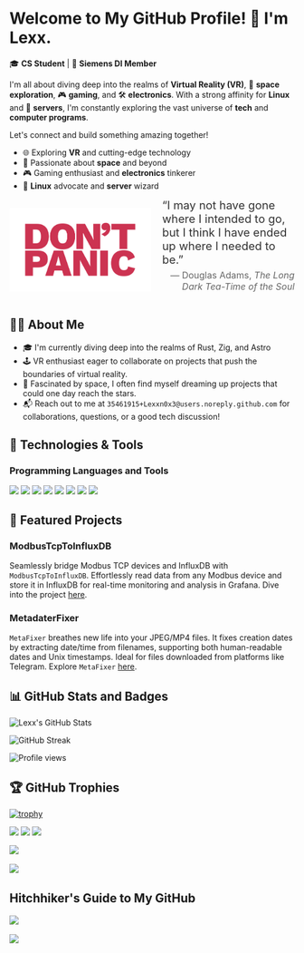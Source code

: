 # Welcome to My GitHub Profile! 👋 I'm Lexx.

🎓 **CS Student** | 🚀 **Siemens DI Member**

I'm all about diving deep into the realms of **Virtual Reality (VR)**, 🌌 **space exploration**, 🎮 **gaming**, and 🛠 **electronics**. With a strong affinity for **Linux** and 💾 **servers**, I'm constantly exploring the vast universe of **tech** and **computer programs**.

Let's connect and build something amazing together!

- 🌐 Exploring **VR** and cutting-edge technology
- 🚀 Passionate about **space** and beyond
- 🎮 Gaming enthusiast and **electronics** tinkerer
- 🐧 **Linux** advocate and **server** wizard


<div style="display: flex; align-items: center; margin-bottom: 20px;">
  <img src="dont_panic.svg" style="width: 250px; margin-right: 20px;" />
  <div>
    <p style="font-size: 20px; color: #333; margin: 0;">
      “I may not have gone where I intended to go, but I think I have ended up where I needed to be.”
    </p>
    <p style="font-size: 16px; color: #666; text-align: right; margin-top: 5px;">
      — Douglas Adams, <em>The Long Dark Tea-Time of the Soul</em>
    </p>
  </div>
</div>


## 🙋‍♂️ About Me

- 🎓 I'm currently diving deep into the realms of Rust, Zig, and Astro
- 🕹️ VR enthusiast eager to collaborate on projects that push the boundaries of virtual reality.
- 🌌 Fascinated by space, I often find myself dreaming up projects that could one day reach the stars.
- 📬 Reach out to me at `35461915+Lexxn0x3@users.noreply.github.com` for collaborations, questions, or a good tech discussion!

## 🔧 Technologies & Tools

### Programming Languages and Tools

![](https://img.shields.io/badge/Code-C%23-blue.svg)
![](https://img.shields.io/badge/Code-C++-blue.svg)
![](https://img.shields.io/badge/Code-Python-blue.svg)
![](https://img.shields.io/badge/Code-Rust-blue.svg)
![](https://img.shields.io/badge/Code-Go-blue.svg)
![](https://img.shields.io/badge/Answer%20to%20Life%2C%20Universe%20and%20Everything-42-9cf)
![](https://img.shields.io/badge/Editor-Neovim-brightgreen.svg)
![](https://img.shields.io/badge/OS-Linux-lightgrey.svg)


## 🌟 Featured Projects

### ModbusTcpToInfluxDB
Seamlessly bridge Modbus TCP devices and InfluxDB with `ModbusTcpToInfluxDB`. Effortlessly read data from any Modbus device and store it in InfluxDB for real-time monitoring and analysis in Grafana. Dive into the project [here](https://github.com/Lexxn0x3/ModbusTcpToInfluxDB).

### MetadaterFixer
`MetaFixer` breathes new life into your JPEG/MP4 files. It fixes creation dates by extracting date/time from filenames, supporting both human-readable dates and Unix timestamps. Ideal for files downloaded from platforms like Telegram. Explore `MetaFixer` [here](https://github.com/Lexxn0x3/MetadaterFixer).

## 📊 GitHub Stats and Badges

![Lexx's GitHub Stats](https://github-readme-stats.vercel.app/api?username=Lexxn0x3&show_icons=true&theme=blue-green)

![GitHub Streak](https://github-readme-streak-stats.herokuapp.com/?user=Lexxn0x3&theme=blue-green)


![Profile views](https://komarev.com/ghpvc/?username=Lexxn0x3&color=blue)

## 🏆 GitHub Trophies

[![trophy](https://github-profile-trophy.vercel.app/?username=Lexxn0x3&theme=onedark)](https://github.com/ryo-ma/github-profile-trophy)

![](https://img.shields.io/badge/Uses-GitHub%20Codespaces-2F2625?style=flat-square&logo=github)
![](https://img.shields.io/badge/%E2%98%95-Coffee-black?style=flat-square)
![](https://img.shields.io/badge/Loves-Space%20Exploration-blue?style=flat-square)

![](https://img.shields.io/badge/Answer%20to%20Life%2C%20Universe%20and%20Everything-42-9cf)

![](https://img.shields.io/badge/Earth-Mostly%20Harmless-7B68EE.svg)

## Hitchhiker's Guide to My GitHub


![](https://img.shields.io/badge/Earth-Mostly%20Harmless-7B68EE.svg)

![](https://img.shields.io/badge/Don't%20Panic-42-blueviolet?style=flat-square)



